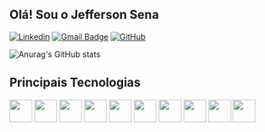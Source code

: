 ## Olá! Sou o Jefferson Sena 
[![Linkedin](https://img.shields.io/badge/-Linkedin-blue?style=flat-square&logo=Linkedin&logoColor=white&link=https://www.linkedin.com/in/jefferson-sena-5000ab17b/)](https://www.linkedin.com/in/jefferson-sena-5000ab17b/)
[![Gmail Badge](https://img.shields.io/badge/-Gmail-red?style=flat-square&logo=Gmail&logoColor=white&link=mailto:jeffersonsena12144@gmail.com)](mailto:jeffersonsena12144@gmail.com)
[![GitHub](https://img.shields.io/github/followers/iuricode?label=GitHub&style=social)](https://github.com/JeffersonSenaa)

![Anurag's GitHub stats](https://github-readme-stats.vercel.app/api?username=JeffersonSenaa&count_private=true&show_icons=true&theme=tokyonight)

## Principais Tecnologias
  <div>
  <img src="https://cdn.jsdelivr.net/gh/devicons/devicon@latest/icons/java/java-original.svg" width="40" height="40"/>
  <img src="https://cdn.jsdelivr.net/gh/devicons/devicon@latest/icons/spring/spring-original-wordmark.svg" width="40" height="40"/>
  <img src="https://cdn.jsdelivr.net/gh/devicons/devicon@latest/icons/pypi/pypi-original.svg" width="40" height="40"/>
  <img src="https://cdn.jsdelivr.net/gh/devicons/devicon@latest/icons/python/python-original.svg" width="40" height="40"/>
  <img src="https://cdn.jsdelivr.net/gh/devicons/devicon@latest/icons/pytest/pytest-original-wordmark.svg" width="40" height="40"/>
  <img src="https://cdn.jsdelivr.net/gh/devicons/devicon@latest/icons/git/git-original.svg" width="40" height="40"/>
  <img src="https://cdn.jsdelivr.net/gh/devicons/devicon@latest/icons/c/c-original.svg" width="40" height="40"/>
  <img src="https://cdn.jsdelivr.net/gh/devicons/devicon@latest/icons/html5/html5-original-wordmark.svg" width="40" height="40"/>     
  <img src="https://cdn.jsdelivr.net/gh/devicons/devicon@latest/icons/css3/css3-original-wordmark.svg" width="40" height="40"/>
  <img src="https://cdn.jsdelivr.net/gh/devicons/devicon@latest/icons/javascript/javascript-original.svg" width="40" height="40"/>      
</div>
